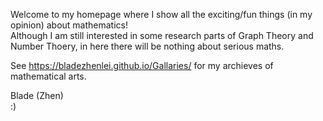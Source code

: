 Welcome to my homepage where I show all the exciting/fun things (in my opinion) about mathematics!
<br/> 
Although I am still interested in some research parts of Graph Theory and Number Thoery, in here there will be nothing about serious maths.

See
https://bladezhenlei.github.io/Gallaries/
for my archieves of mathematical arts.

Blade (Zhen) <br/>
:)

